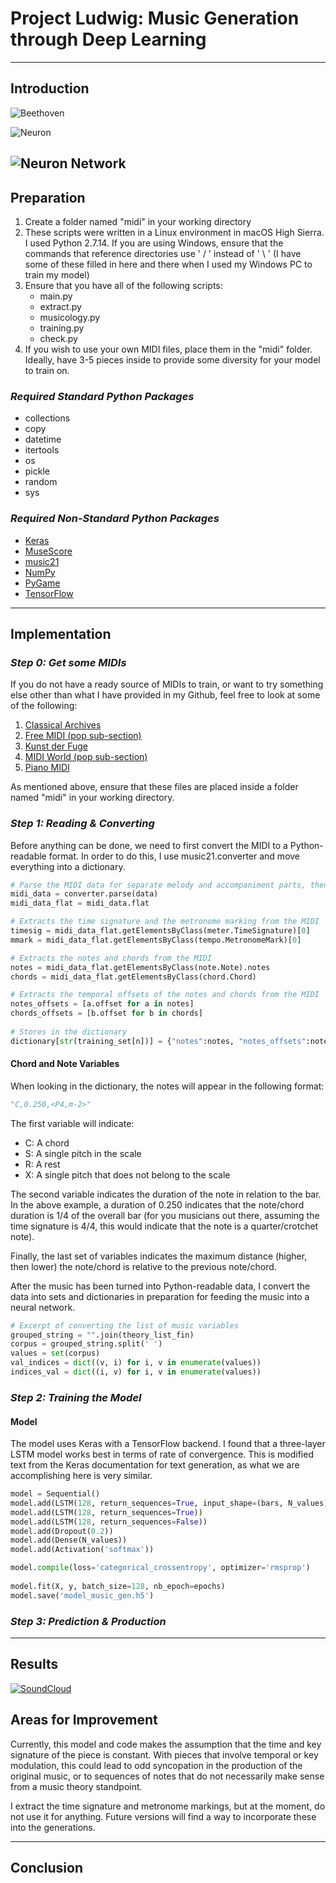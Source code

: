 # Project Ludwig: Music Generation through Deep Learning
---
## __Introduction__

![Beethoven](https://github.com/guangyic/projectludwig/blob/master/siteelements/beethoven.png?raw=true)

![Neuron](https://github.com/guangyic/projectludwig/blob/master/siteelements/neuron1.png?raw=true)

![Neuron Network](https://github.com/guangyic/projectludwig/blob/master/siteelements/neuron2.png?raw=true)
---
## __Preparation__
1. Create a folder named "midi" in your working directory
2. These scripts were written in a Linux environment in macOS High Sierra. I used Python 2.7.14. If you are using Windows, ensure that the commands that reference directories use ' / ' instead of ' \ ' (I have some of these filled in here and there when I used my Windows PC to train my model)
3. Ensure that you have all of the following scripts: 
	* main.py
	* extract.py
	* musicology.py
	* training.py
	* check.py
4. If you wish to use your own MIDI files, place them in the "midi" folder. Ideally, have 3-5 pieces inside to provide some diversity for your model to train on.

### _Required Standard Python Packages_
- collections
- copy
- datetime
- itertools
- os
- pickle
- random
- sys

### _Required Non-Standard Python Packages_
- [Keras](https://keras.io)
- [MuseScore](https://musescore.org)
- [music21](http://web.mit.edu/music21/)
- [NumPy](http://www.numpy.org)
- [PyGame](https://www.pygame.org/news)
- [TensorFlow](https://www.tensorflow.org)

---
## __Implementation__

### _Step 0: Get some MIDIs_

If you do not have a ready source of MIDIs to train, or want to try something else other than what I have provided in my Github, feel free to look at some of the following:
1. [Classical Archives](https://www.classicalarchives.com/midi.html)
2. [Free MIDI (pop sub-section)](https://freemidi.org/genre-pop)
3. [Kunst der Fuge](http://www.kunstderfuge.com/beethoven/chamber.htm)
4. [MIDI World (pop sub-section)](http://www.midiworld.com/search/?q=pop)
5. [Piano MIDI](http://www.piano-midi.de)

As mentioned above, ensure that these files are placed inside a folder named "midi" in your working directory.

### _Step 1: Reading & Converting_

Before anything can be done, we need to first convert the MIDI to a Python-readable format. In order to do this, I use music21.converter and move everything into a dictionary.

```python
# Parse the MIDI data for separate melody and accompaniment parts, then flatten the parts into one line
midi_data = converter.parse(data)
midi_data_flat = midi_data.flat

# Extracts the time signature and the metronome marking from the MIDI
timesig = midi_data_flat.getElementsByClass(meter.TimeSignature)[0]
mmark = midi_data_flat.getElementsByClass(tempo.MetronomeMark)[0]

# Extracts the notes and chords from the MIDI        
notes = midi_data_flat.getElementsByClass(note.Note).notes
chords = midi_data_flat.getElementsByClass(chord.Chord)

# Extracts the temporal offsets of the notes and chords from the MIDI                
notes_offsets = [a.offset for a in notes]
chords_offsets = [b.offset for b in chords]
 
# Stores in the dictionary      
dictionary[str(training_set[n])] = {"notes":notes, "notes_offsets":notes_offsets, "chords":chords, "chords_offsets":chords_offsets, "timesig":timesig, "metronome":mmark}}
```

#### Chord and Note Variables
When looking in the dictionary, the notes will appear in the following format:

```python
"C,0.250,<P4,m-2>"
```

The first variable will indicate:
- C: A chord
- S: A single pitch in the scale
- R: A rest
- X: A single pitch that does not belong to the scale

The second variable indicates the duration of the note in relation to the bar. In the above example, a duration of 0.250 indicates that the note/chord duration is 1/4 of the overall bar (for you musicians out there, assuming the time signature is 4/4, this would indicate that the note is a quarter/crotchet note). 

Finally, the last set of variables indicates the maximum distance (higher, then lower) the note/chord is relative to the previous note/chord. 

After the music has been turned into Python-readable data, I convert the data into sets and dictionaries in preparation for feeding the music into a neural network.

```python
# Excerpt of converting the list of music variables 
grouped_string = "".join(theory_list_fin)
corpus = grouped_string.split(' ')
values = set(corpus)
val_indices = dict((v, i) for i, v in enumerate(values))
indices_val = dict((i, v) for i, v in enumerate(values))
```

### _Step 2: Training the Model_



#### Model
The model uses Keras with a TensorFlow backend. I found that a three-layer LSTM model works best in terms of rate of convergence. This is modified text from the Keras documentation for text generation, as what we are accomplishing here is very similar.

```python
model = Sequential()
model.add(LSTM(128, return_sequences=True, input_shape=(bars, N_values)))
model.add(LSTM(128, return_sequences=True))
model.add(LSTM(128, return_sequences=False))
model.add(Dropout(0.2))
model.add(Dense(N_values))
model.add(Activation('softmax'))

model.compile(loss='categorical_crossentropy', optimizer='rmsprop')
    
model.fit(X, y, batch_size=128, nb_epoch=epochs)
model.save('model_music_gen.h5')
```

### _Step 3: Prediction & Production_

---
## __Results__
[![SoundCloud](https://github.com/guangyic/projectludwig/blob/master/siteelements/soundcloud.png?raw=true)](https://soundcloud.com/guang-yi-chua/sets/project-ludwig-output)

## Areas for Improvement
Currently, this model and code makes the assumption that the time and key signature of the piece is constant. With pieces that involve temporal or key modulation, this could lead to odd syncopation in the production of the original music, or to sequences of notes that do not necessarily make sense from a music theory standpoint. 

I extract the time signature and metronome markings, but at the moment, do not use it for anything. Future versions will find a way to incorporate these into the generations. 

---
## Conclusion
